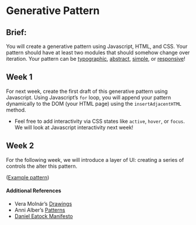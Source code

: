 # Generative Pattern

## Brief: 
You will create a generative pattern using Javascript, HTML, and CSS. Your pattern should have at least two modules that should somehow change over iteration. Your pattern can be [typographic](http://ascii.designforthe.net/), [abstract](http://www.abstractbrowsing.net/), [simple](http://htmloutput.risd.gd/project-mcdermott-facebook/), or [responsive](https://beingmaterial.mit.edu/programmable/ben-fry-and-casey-reas)!

## Week 1
For next week, create the first draft of this generative pattern using Javascript. Using Javascript&rsquo;s `for` loop, you will append your pattern dynamically to the DOM (your HTML page) using the `insertAdjacentHTML` method. 

- Feel free to add interactivity via CSS states like `active`, `hover`, or `focus`. We will look at Javascript interactivity next week!

## Week 2
For the following week, we will introduce a layer of UI: creating a series of controls the alter this pattern.

([Example pattern](/files/example-pattern.zip))

#### Additional References
- Vera Molnár&rsquo;s [Drawings](https://www.are.na/daniel-lefcourt/monograph-vera-molnar)
- Anni Alber&rsquo;s [Patterns](https://arena-attachments.s3.amazonaws.com/2597972/2065c555bbd04503da9df3d3ec5052dc.pdf?1535137003)
- [Daniel Eatock Manifesto](https://eatock.com/about/manifesto/)